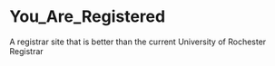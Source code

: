 # You_Are_Registered
A registrar site that is better than the current University of Rochester Registrar
